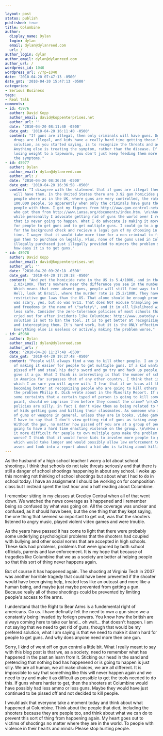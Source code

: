 ```yaml
---

layout: post
status: publish
published: true
title: Columbine
author:
  display_name: Dylan
  login: dylan
  email: dylan@dylanreed.com
  url: /
author_login: dylan
author_email: dylan@dylanreed.com
author_url: /
wordpress_id: 1040
wordpress_url: //?p=1040
date: '2010-04-20 07:47:13 -0500'
date_gmt: '2010-04-20 15:47:13 -0500'
categories:
- Serious Business
tags:
- Real Talk
comments:
- id: 45976
  author: David Kopp
  author_email: david@koppenterprises.net
  author_url: ''
  date: '2010-04-20 08:11:40 -0500'
  date_gmt: '2010-04-20 16:11:40 -0500'
  content: "If guns are illegal, then only criminals will have guns. Don't forget,
    drugs are illegal, and kids have a really hard time getting those.\r\n\r\nThe
    solution, as you started saying, is to recognize the threats and act on them.
    Anything else is treating the symptom, rather than the disease. If someone is
    losing weight to a tapeworm, you don't just keep feeding them more food to hide
    the symptoms."
- id: 45977
  author: Dylan
  author_email: dylan@dylanreed.com
  author_url: /
  date: '2010-04-20 08:36:58 -0500'
  date_gmt: '2010-04-20 16:36:58 -0500'
  content: "I disagree with the statement that if guns are illegal then only criminals
    will have them. In the United States there are 3.92 gun homicides per 100,000
    people where as in the UK, where guns are very controlled, the rate is .1 per
    100,000 people. So apparently when only the criminals have guns they don't kill
    people with them. I got my figures from http://www.gun-control-network.org/GF10.htm
    who got them from http://www.iansa.org/documents/index.htm. \n\nAnd
    while personally I advocate getting rid of guns the world over I realize that
    that is never going to happen. What I do advocate is making it more difficult
    for people to get guns and to get multiple guns. I could go to a gun store, apply
    for the background check and recieve a legal gun of my choosing in very little
    time. I wager that it would take more time for a non-criminal to find an illegal
    gun then to purchase on legally. Plus, none of the guns used in Columbine where
    illegally purchased just illegally provided to minors the problem still lies in
    how easy it is to get guns."
- id: 45978
  author: David Kopp
  author_email: david@koppenterprises.net
  author_url: ''
  date: '2010-04-20 09:20:18 -0500'
  date_gmt: '2010-04-20 17:20:18 -0500'
  content: "And yet the homicide rate in the US is 5.4/100K, and in the UK it's
    2.03/100K. That's nowhere near the difference you see in the numbers you listed.
    Which means that even absent guns, people will still find ways to kill each other.
    Hell, look at Brazil, where the murder rate is 25.2/100K. They have MUCH more
    restrictive gun laws than the US. That alone should be enough proof.\r\n\r\nColumbine
    was scary, yes, but so was 9/11. That does NOT excuse trampling people's rights
    and freedoms in the name of \"safety\", and it in all likelihood will make us
    less safe. Consider the zero-tolerance policies of most schools that people have
    cried out for after incidents like Columbine: http://www.usatoday.com/news/education/2006-08-09-zero-tolerance_x.htm\r\n\r\nThe
    solution is not to ban the tool. It is to get better at recognizing the problems
    and intercepting them. It's hard work, but it is the ONLY effective thing to do.
    Everything else is useless or actively making the problem worse."
- id: 45980
  author: Dylan
  author_email: dylan@dylanreed.com
  author_url: /
  date: '2010-04-20 11:27:48 -0500'
  date_gmt: '2010-04-20 19:27:48 -0500'
  content: "People will always find a way to kill other people. I am just not a fan
    of making it easier for people to get multiple guns. If a kid wants to get all
    pissed off and steal his dad's sword and go try and hack up people, by all means
    give it a go. What I think is interesting is that the number of school shootings
    in America far surpasses that of any other country. I think that is a problem,
    which I am sure you will agree with. I fear that if we focus all this energy on
    becoming better at recognizing people who are going to kill others we run into
    the problem Philip K. Dick wrote about in the Minority Report. If we can say with
    some certainty that a certain typed of person is going to kill someone at some
    point, should we imprison them before they commit the crime? \n\nZero Tolerance
    policies are silly. in fact I don't view them as being related to the problem
    of kids getting guns and killing their classmates. As someone who is not a fan
    of guns or weapons in general, unless they are in books, video games or movies,
    I have to say that I don't view getting rid of guns as taking away just the tools.
    Without the gun, no matter how pissed off you are at a group of people you are
    going to have a hard time enacting violence on the group. \n\nHow would making
    it more difficult for people to own multiple guns make the problem of school shootings
    worse? I think that it would force kids to involve more people to get their weapons,
    which would take longer and would possibly allow law enforcement to get off their
    asses and look into a report about a kid who is talking about killing his classmates."
---
```


As the husband of a high school teacher I worry a lot about school shootings. I think that schools do not take threats seriously and that there is still a danger of school shootings happening in about any school. I woke up this morning not thinking of school shootings but about what I had to do in school today. I have an assignment I should be working on for composition class but I instead spent the last hour and a half reading about Columbine.

I remember sitting in my classes at Greeley Central when all of that went down. We watched the news coverage as it happened and I remember being so confused by what was going on. All the coverage was unclear and confused, as it should have been, but the one thing that they kept saying, the one thing that seemed so important to get out, was that the shooters listened to angry music, played violent video games and were trouble.

As the years have passed it has come to light that there were probably some underlying psychological problems that the shooters had coupled with bullying and other social norms that are accepted in high schools. These kids had problems, problems that were ignored by both school officials, parents and law enforcement. It is my hope that because of tragedies like Columbine that we as a society are better at helping people so that this sort of thing never happens again.

But of course it has happened again. The shooting at Virginia Tech in 2007 was another horrible tragedy that could have been prevented if the shooter would have been giving help, treated less like an outcast and more like a human being, and maybe just maybe prevented from getting a gun. Because really all of these shootings could be prevented by limiting people's access to fire arms.

I understand that the Right to Bear Arms is a fundemental right of americans. Go us. I have definatly felt the need to own a gun since we a constantly being invaded by foriegn powers. You know how the british are always coming here to take our land... oh wait... that doesn't happen. I am not saying that we need to get rid of guns, though that would be my prefered solution, what I am saying is that we need to make it damn hard for people to get guns. And why does anyone need more then one gun.

Sorry, I kind of went off on gun control a little bit. What I really meant to say with this blog post is that we, as a society, need to remember what has happened in the past an learn from it. Sticking our head in the sand and pretending that nothing bad has happenend or is going to happen is just silly. We are all human, we all make choices, we are all different. It is impossible to say that something like this will never happen again and we need to try and make it as difficult as possible to get the tools needed to do this.  If guns where harder to get, then the shooters at Columbine would have possibly had less ammo or less guns. Maybe they would have just continued to be pissed off and not decided to kill people.

I would ask that everyone take a moment today and think about what happened at Columbine. Think about the people that died, including the shooters because they are people too, and think about what we can do to prevent this sort of thing from happening again. My heart goes out to victims of shootings no matter where they are in the world. To people with violence in their hearts and minds: Please stop hurting people.
